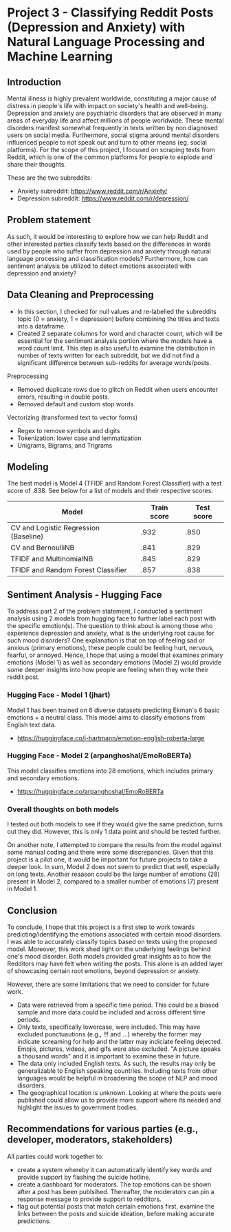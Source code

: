 # Project 3 - Classifying Reddit Posts (Depression and Anxiety) with Natural Language Processing and Machine Learning 

## Introduction
Mental illness is highly prevalent worldwide, constituting a major cause of distress in people's life with impact on society's health and well-being. Depression and anxiety are psychiatric disorders that are observed in many areas of everyday life and affect millions of people worldwide. 
These mental disorders manifest somewhat frequently in texts written by non diagnosed users on social media. Furthermore, social stigma around mental disorders influenced people to not speak out and turn to other means (eg. social platforms). For the scope of this project, I focused on scraping texts from Reddit, which is one of the common platforms for people to explode and share their thoughts. 

These are the two subreddits:

- Anxiety subreddit: https://www.reddit.com/r/Anxiety/
- Depression subreddit: https://www.reddit.com/r/depression/

## Problem statement

As such, it would be interesting to explore how we can help Reddit and other interested parties classify texts based on the differences in words used by people who suffer from depression and anxiety through natural language processing and classification models? Furthermore, how can sentiment analysis be utilized to detect emotions associated with depression and anxiety? 

## Data Cleaning and Preprocessing
- In this section, I checked for null values and re-labelled the subreddits topic (0 = anxiety, 1 = depression) before combining the titles and texts into a dataframe. 
- Created 2 separate columns for word and character count, which will be essential for the sentiment analysis portion where the models have a word count limit. This step is also useful to examine the distribution in number of texts written for each subreddit, but we did not find a significant difference between sub-reddits for average words/posts.

Preprocessing 
- Removed duplicate rows due to glitch on Reddit when users encounter errors, resulting in double posts.
- Removed default and custom stop words

Vectorizing (transformed text to vector forms)
- Regex to remove symbols and digits
- Tokenization: lower case and lemmatization
- Unigrams, Bigrams, and Trigrams 

## Modeling

The best model is Model 4 (TFIDF and Random Forest Classifier) with a test score of .838. See below for a list of models and their respective scores.

| Model      | Train score | Test score |
|------------|-------------|------------|
| CV and Logistic Regression (Baseline)   | .932        | .850       |
| CV and BernoulliNB      | .841        | .829       |
| TFIDF and MultinomialNB  | .845        | .829       |
| TFIDF and Random Forest Classifier  | .857        | .838       |


## Sentiment Analysis - Hugging Face

To address part 2 of the problem statement, I conducted a sentiment analysis using 2 models from hugging face to further label each post with the specific emotion(s). The question to think about is among those who experience depression and anxiety, what is the underlying root cause for such mood disorders? One explanation is that on top of feeling sad or anxious (primary emotions), these people could be feeling hurt, nervous, fearful, or annoyed. Hence, I hope that using a model that examines primary emotions (Model 1) as well as secondary emotions (Model 2) would provide some deeper insights into how people are feeling when they write their reddit post. 


### Hugging Face - Model 1 (jhart)

Model 1 has been trained on 6 diverse datasets predicting Ekman's 6 basic emotions + a neutral class. This model aims to classify emotions from English text data. 

- https://huggingface.co/j-hartmann/emotion-english-roberta-large 


### Hugging Face - Model 2 (arpanghoshal/EmoRoBERTa)

This model classifies emotions into 28 emotions, which includes primary and secondary emotions. 
- https://huggingface.co/arpanghoshal/EmoRoBERTa

### Overall thoughts on both models

I tested out both models to see if they would give the same prediction, turns out they did. However, this is only 1 data point and should be tested further.

On another note, I attempted to compare the results from the model against some manual coding and there were some discrepancies. Given that this project is a pilot one, it would be important for future projects to take a deeper look. In sum, Model 2 does not seem to predict that well, especially on long texts. Another reaason could be the large number of emotions (28) present in Model 2, compared to a smaller number of emotions (7) present in Model 1.

## Conclusion

To conclude, I hope that this project is a first step to work towards predicting/identifying the emotions associated with certain mood disorders. I was able to accurately classify topics based on texts using the proposed model. Moreover, this work shed light on the underlying feelings behind one's mood disorder. Both models provided great insights as to how the Redditors may have felt when writing the posts. This alone is an added layer of showcasing certain root emotions, beyond depression or anxiety.

However, there are some limitations that we need to consider for future work. 
- Data were retrieved from a specific time period. This could be a biased sample and more data could be included and across different time periods.
- Only texts, specifically lowercase, were included. This may have excluded punctuautions (e.g., !!! and ...) whereby the former may indicate screaming for help and the latter may indiciate feeling dejected. Emojis, pictures, videos, and gifs were also excluded. "A picture speaks a thousand words" and it is important to examine these in future. 
- The data only included English texts. As such, the results may only be generalizable to English speaking countries. Including texts from other languages would be helpful in broadening the scope of NLP and mood disorders.
- The geographical location is unknown. Looking at where the posts were published could allow us to provide more support where its needed and highlight the issues to government bodies.

## Recommendations for various parties (e.g., developer, moderators, stakeholders)
All parties could work together to: 
- create a system whereby it can automatically identify key words and provide support by flashing the suicide hotline. 
- create a dashboard for moderators. The top emotions can be shown after a post has been publsihed. Thereafter, the moderators can pin a response message to provide support to redditors.
- flag out potential posts that match certain emotions first, examine the links between the posts and suicide ideation, before making accurate predictions. 


